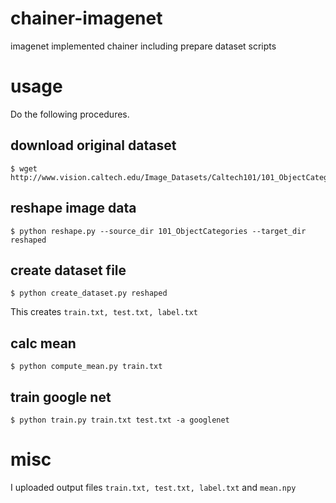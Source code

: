 # chainer-imagenet
imagenet implemented chainer including prepare dataset scripts

# usage
Do the following procedures.

## download original dataset

```console
$ wget http://www.vision.caltech.edu/Image_Datasets/Caltech101/101_ObjectCategories.tar.gz
```

## reshape image data

```console
$ python reshape.py --source_dir 101_ObjectCategories --target_dir reshaped
```

## create dataset file
```console
$ python create_dataset.py reshaped
```
This creates `train.txt, test.txt, label.txt`

## calc mean

```console
$ python compute_mean.py train.txt
```

## train google net
```console
$ python train.py train.txt test.txt -a googlenet
```

# misc

I uploaded output files `train.txt, test.txt, label.txt` and `mean.npy`
